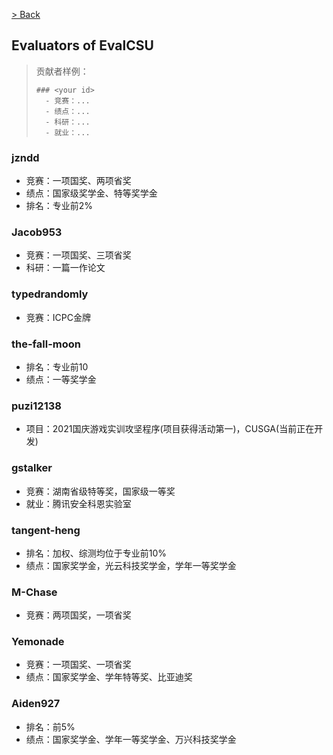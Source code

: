 [> Back](./zh-simplify/CONTRIBUTION.md#pull-request-合并分支)

## Evaluators of EvalCSU

> 贡献者样例：
> 
> ```
> ### <your id>
>   - 竞赛：...
>   - 绩点：...
>   - 科研：...
>   - 就业：...
> ```
> <!-- 奖学金属于`绩点`类 -->


### jzndd

- 竞赛：一项国奖、两项省奖
- 绩点：国家级奖学金、特等奖学金
- 排名：专业前2%


### Jacob953

- 竞赛：一项国奖、三项省奖
- 科研：一篇一作论文

### typedrandomly

- 竞赛：ICPC金牌

### the-fall-moon

- 排名：专业前10
- 绩点：一等奖学金

### puzi12138

- 项目：2021国庆游戏实训攻坚程序(项目获得活动第一)，CUSGA(当前正在开发)

### gstalker

- 竞赛：湖南省级特等奖，国家级一等奖
- 就业：腾讯安全科恩实验室
  
### tangent-heng

- 排名：加权、综测均位于专业前10%
- 绩点：国家奖学金，光云科技奖学金，学年一等奖学金

### M-Chase

- 竞赛：两项国奖，一项省奖

### Yemonade

- 竞赛：一项国奖、一项省奖
- 绩点：国家奖学金、学年特等奖、比亚迪奖

### Aiden927

- 排名：前5%
- 绩点：国家奖学金、学年一等奖学金、万兴科技奖学金


